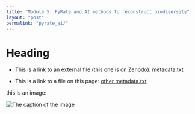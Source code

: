 ```yaml
---
title: "Module 5: PyRate and AI methods to reconstruct biodiversity"
layout: "post" 
permalink: "pyrate_ai/"
---
```


# Heading

- This is a link to an external file (this one is on Zenodo): [metadata.txt](https://zenodo.org/record/8232301/files/metadata.txt?download=1) 

- This is a link to a file on this page: [other metadata.txt]({{site.baseurl}}/data/5_pyrate_ai/metadata.txt)

this is an image:

![The caption of the image]({{site.baseurl}}/images/Icon-SummerSchool-150x150.png)


